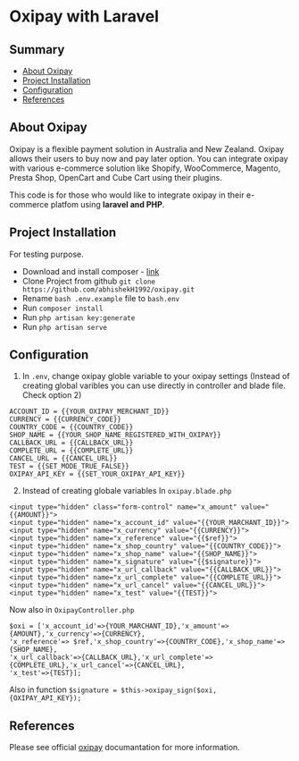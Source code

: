 # Oxipay with Laravel
## Summary

- [About Oxipay](#about-oxipay)
- [Project Installation](#project-installation)
- [Configuration](#configuration)
- [References](#references)

## About Oxipay
Oxipay is a flexible payment solution in Australia and New Zealand. Oxipay allows their users to buy now and pay later option. You can integrate oxipay with various e-commerce solution like Shopify, WooCommerce, Magento, Presta Shop, OpenCart and Cube Cart using their plugins.

This code is for those who would like to integrate oxipay in their e-commerce platfom using **laravel and PHP**. 

## Project Installation
For testing purpose.

- Download and install composer - [link](https://getcomposer.org/)
- Clone Project from github `git clone https://github.com/abhishekH1992/oxipay.git`
- Rename `bash .env.example` file to `bash.env`
- Run `composer install`
- Run `php artisan key:generate`
- Run `php artisan serve`

## Configuration
1. In `.env`, change oxipay globle variable to your oxipay settings (Instead of creating global varibles you can use directly in controller and blade file. Check option 2)
```
ACCOUNT_ID = {{YOUR_OXIPAY_MERCHANT_ID}}
CURRENCY = {{CURRENCY_CODE}}
COUNTRY_CODE = {{COUNTRY_CODE}}
SHOP_NAME = {{YOUR_SHOP_NAME_REGISTERED_WITH_OXIPAY}}
CALLBACK_URL = {{CALLBACK_URL}}
COMPLETE_URL = {{COMPLETE_URL}}
CANCEL_URL = {{CANCEL_URL}}
TEST = {{SET_MODE_TRUE_FALSE}}
OXIPAY_API_KEY = {{SET_YOUR_OXIPAY_API_KEY}}
```
2. Instead of creating globale variables
In `oxipay.blade.php`
```
<input type="hidden" class="form-control" name="x_amount" value="{{AMOUNT}}">
<input type="hidden" name="x_account_id" value="{{YOUR_MARCHANT_ID}}">
<input type="hidden" name="x_currency" value="{{CURRENCY}}">
<input type="hidden" name="x_reference" value="{{$ref}}">
<input type="hidden" name="x_shop_country" value="{{COUNTRY_CODE}}">
<input type="hidden" name="x_shop_name" value="{{SHOP_NAME}}">
<input type="hidden" name="x_signature" value="{{$signature}}">
<input type="hidden" name="x_url_callback" value="{{CALLBACK_URL}}">
<input type="hidden" name="x_url_complete" value="{{COMPLETE_URL}}">
<input type="hidden" name="x_url_cancel" value="{{CANCEL_URL}}">
<input type="hidden" name="x_test" value="{{TEST}}">
```
Now also in `OxipayController.php`
```
$oxi = ['x_account_id'=>{YOUR_MARCHANT_ID},'x_amount'=>{AMOUNT},'x_currency'=>{CURRENCY},
'x_reference'=> $ref,'x_shop_country'=>{COUNTRY_CODE},'x_shop_name'=>{SHOP_NAME},
'x_url_callback'=>{CALLBACK_URL},'x_url_complete'=>{COMPLETE_URL},'x_url_cancel'=>{CANCEL_URL},
'x_test'=>{TEST}];
```

Also in function `$signature = $this->oxipay_sign($oxi, {OXIPAY_API_KEY});`

## References
Please see official [oxipay](http://docs.oxipay.co.nz/) documantation for more information.

